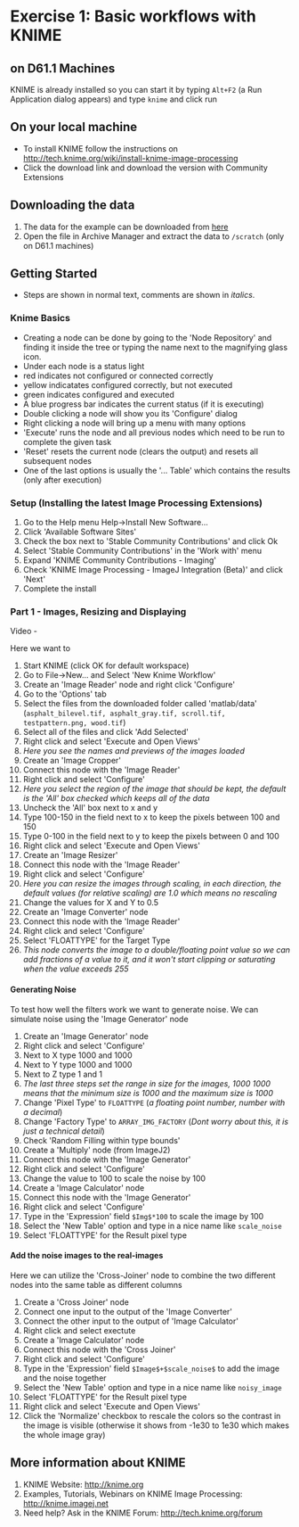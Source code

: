 # Exercise 1: Basic workflows with KNIME



## on D61.1 Machines
KNIME is already installed so you can start it by typing ```Alt+F2``` (a Run Application dialog appears) and type ```knime``` and click run 

## On your local machine
- To install KNIME follow the instructions on http://tech.knime.org/wiki/install-knime-image-processing
- Click the download link and download the version with Community Extensions

## Downloading the data
1. The data for the example can be downloaded from [here](https://github.com/kmader/Quantitative-Big-Imaging-Course/blob/master/Ex2/matlab.zip?raw=true)
2. Open the file in Archive Manager and extract the data to ```/scratch``` (only on D61.1 machines)

## Getting Started
- Steps are shown in normal text, comments are shown in _italics_.

### Knime Basics
- Creating a node can be done by going to the 'Node Repository' and finding it inside the tree or typing the name next to the magnifying glass icon. 
- Under each node is a status light
 - red indicates not configured or connected correctly
 - yellow indicatates configured correctly, but not executed
 - green indicates configured and executed
 - A blue progress bar indicates the current status (if it is executing)
- Double clicking a node will show you its 'Configure' dialog
- Right clicking a node will bring up a menu with many options
 - 'Execute' runs the node and all previous nodes which need to be run to complete the given task
 - 'Reset' resets the current node (clears the output) and resets all subsequent nodes
 - One of the last options is usually the '... Table' which contains the results (only after execution)

### Setup (Installing the latest Image Processing Extensions)

1. Go to the Help menu Help->Install New Software...
1. Click 'Available Software Sites'
1. Check the box next to 'Stable Community Contributions' and click Ok
1. Select 'Stable Community Contributions' in the 'Work with' menu
1. Expand 'KNIME Community Contributions - Imaging'
1. Check 'KNIME Image Processing - ImageJ Integration (Beta)' and click 'Next'
1. Complete the install

### Part 1 - Images, Resizing and Displaying
Video - 

Here we want to 

1. Start KNIME (click OK for default workspace)
1. Go to File->New... and Select 'New Knime Workflow'
1. Create an 'Image Reader' node and right click 'Configure'
 1. Go to the 'Options' tab
 1. Select the files from the downloaded folder called 'matlab/data' (```asphalt_bilevel.tif, asphalt_gray.tif, scroll.tif, testpattern.png, wood.tif```)
 1. Select all of the files and click 'Add Selected'
 1. Right click and select 'Execute and Open Views'
 1. _Here you see the names and previews of the images loaded_
1. Create an 'Image Cropper' 
 1. Connect this node with the 'Image Reader'
 1. Right click and select 'Configure'
 1. _Here you select the region of the image that should be kept, the default is the 'All' box checked which keeps all of the data_
 1. Uncheck the 'All' box next to x and y
 1. Type 100-150 in the field next to x to keep the pixels between 100 and 150
 1. Type 0-100 in the field next to y to keep the pixels between 0 and 100
 1. Right click and select 'Execute and Open Views'
1. Create an 'Image Resizer' 
 1. Connect this node with the 'Image Reader'
 1. Right click and select 'Configure'
 1. _Here you can resize the images through scaling, in each direction, the default values (for relative scaling) are 1.0 which means no rescaling_
 1. Change the values for X and Y to 0.5
1. Create an 'Image Converter' node
 1. Connect this node with the 'Image Reader'
 1. Right click and select 'Configure'
 1. Select 'FLOATTYPE' for the Target Type
 1. _This node converts the image to a double/floating point value so we can add fractions of a value to it, and it won't start clipping or saturating when the value exceeds 255_

#### Generating Noise

To test how well the filters work we want to generate noise. We can simulate noise using the 'Image Generator' node

1. Create an 'Image Generator' node
 1. Right click and select 'Configure'
 1. Next to X type 1000 and 1000
 1. Next to Y type 1000 and 1000
 1. Next to Z type 1 and 1
 1. _The last three steps set the range in size for the images, 1000 1000 means that the minimum size is 1000 and the maximum size is 1000_
 1. Change 'Pixel Type' to ```FLOATTYPE``` (_a floating point number, number with a decimal_)
 1. Change 'Factory Type' to ```ARRAY_IMG_FACTORY``` (_Dont worry about this, it is just a technical detail_)
 1. Check 'Random Filling within type bounds'
1. Create a 'Multiply' node (from ImageJ2)
 1. Connect this node with the 'Image Generator'
 1. Right click and select 'Configure'
 1. Change the value to 100 to scale the noise by 100
1. Create a 'Image Calculator' node
 1. Connect this node with the 'Image Generator'
 1. Right click and select 'Configure'
 1. Type in the 'Expression' field ```$Img$*100``` to scale the image by 100
 1. Select the 'New Table' option and type in a nice name like ```scale_noise```
 1. Select 'FLOATTYPE' for the Result pixel type
 
 
 
#### Add the noise images to the real-images

Here we can utilize the 'Cross-Joiner' node to combine the two different nodes into the same table as different columns

1. Create a 'Cross Joiner' node
 1. Connect one input to the output of the 'Image Converter'
 1. Connect the other input to the output of 'Image Calculator'
 1. Right click and select exectute
1. Create a 'Image Calculator' node
 1. Connect this node with the 'Cross Joiner'
 1. Right click and select 'Configure'
 1. Type in the 'Expression' field ```$Image$+$scale_noise$``` to add the image and the noise together
 1. Select the 'New Table' option and type in a nice name like ```noisy_image```
 1. Select 'FLOATTYPE' for the Result pixel type
 1. Right click and select 'Execute and Open Views'
 1. Click the 'Normalize' checkbox to rescale the colors so the contrast in the image is visible (otherwise it shows from -1e30 to 1e30 which makes the whole image gray)


## More information about KNIME
1. KNIME Website: http://knime.org
2. Examples, Tutorials, Webinars on KNIME Image Processing: http://knime.imagej.net
3. Need help? Ask in the KNIME Forum: http://tech.knime.org/forum
